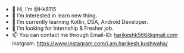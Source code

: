- 👋 Hi, I’m @Hk8115
- 👀 I’m interested in learn new thing.
- 🌱 I’m currently learning Kotlin, DSA, Android Developer.
- 💞️ I’m looking for Internship & Fresher job.
- 📫 You can contact me through Email-ID: harikeshk566@gmail.com
      Instgram: https://www.instagram.com/i.am.harikesh.kushwaha/

<!---
Hk8115/Hk8115 is a ✨ special ✨ repository because its `README.md` (this file) appears on your GitHub profile.
You can click the Preview link to take a look at your changes.
--->
